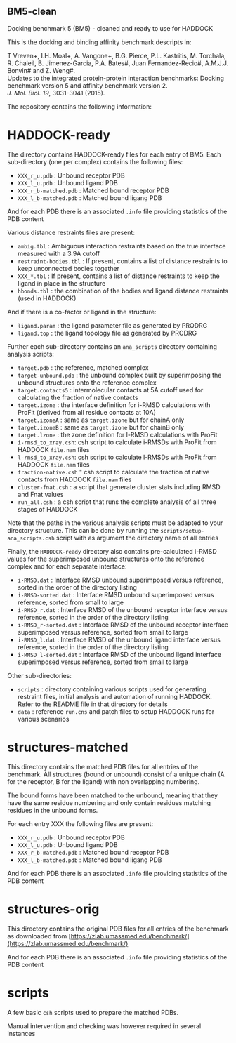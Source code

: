 ## BM5-clean

Docking benchmark 5 (BM5) - cleaned and ready to use for HADDOCK

This is the docking and binding affinity benchmark descripts in:

T Vreven+, I.H. Moal+, A. Vangone+, B.G. Pierce, P.L. Kastritis, M. Torchala, R. Chaleil, 
B. Jimenez-Garcia, P.A. Bates#, Juan Fernandez-Recio#, A.M.J.J. Bonvin# and Z. Weng#.<BR> 
Updates to the integrated protein-protein interaction benchmarks: Docking benchmark version 5 and affinity benchmark version 2. <BR>
_J. Mol. Biol._ *19*, 3031-3041 (2015).

The repository contains the following information:

# HADDOCK-ready 

The directory contains HADDOCK-ready files for each entry of BM5.
Each sub-directory (one per complex) contains the following files:

* `XXX_r_u.pdb` : Unbound receptor PDB
* `XXX_l_u.pdb` : Unbound ligand PDB
* `XXX_r_b-matched.pdb` : Matched bound receptor PDB
* `XXX_l_b-matched.pdb` : Matched bound ligang PDB

And for each PDB there is an associated `.info` file providing statistics of the PDB content

Various distance restraints files are present:

* `ambig.tbl` : Ambiguous interaction restraints based on the true interface measured with a 3.9A cutoff
* `restraint-bodies.tbl` : If present, contains a list of distance restraints to keep unconnected bodies together 
* `XXX_*.tbl` : If present, contains a list of distance restraints to keep the ligand in place in the structure
* `hbonds.tbl` : the combination of the bodies and ligand distance restraints (used in HADDOCK)

And if there is a co-factor or ligand in the structure:

* `ligand.param` : the ligand parameter file as generated by PRODRG
* `ligand.top` : the ligand topology file as generated by PRODRG

Further each sub-directory contains an `ana_scripts` directory containing analysis scripts:

* `target.pdb` : the reference, matched complex 
* `target-unbound.pdb` : the unbound complex built by superimposing the unbound structures onto the reference complex
* `target.contacts5` : intermolecular contacts at 5A cutoff used for calculating the fraction of native contacts
* `target.izone` : the interface definition for i-RMSD calculations with ProFit (derived from all residue contacts at 10A)
* `target.izoneA` : same as `target.izone` but for chainA only
* `target.izoneB` : same as `target.izone` but for chainB only
* `target.lzone` : the zone definition for l-RMSD calculations with ProFit 
* `i-rmsd_to_xray.csh`: csh script to calculate i-RMSDs with ProFit from HADDOCK `file.nam` files
* `l-rmsd_to_xray.csh`: csh script to calculate l-RMSDs with ProFit from HADDOCK `file.nam` files
* `fraction-native.csh` " csh script to calculate the fraction of native contacts from HADDOCK `file.nam` files
* `cluster-fnat.csh` : a script that generate cluster stats including RMSD and Fnat values
* `run_all.csh` : a csh script that runs the complete analysis of all three stages of HADDOCK

Note that the paths in the various analysis scripts must be adapted to your directory structure.
This can be done by running the `scripts/setup-ana_scripts.csh` script with as argument the directory name of all entries

Finally, the `HADDOCK-ready` directory also contains pre-calculated i-RMSD values for the superimposed unbound structures onto the reference complex and for each separate interface:

* `i-RMSD.dat` : Interface RMSD unbound superimposed versus reference, sorted in the order of the directory listing
* `i-RMSD-sorted.dat` : Interface RMSD unbound superimposed versus reference, sorted from small to large
* `i-RMSD_r.dat` : Interface RMSD of the unbound receptor interface versus reference, sorted in the order of the directory listing
* `i-RMSD_r-sorted.dat` : Interface RMSD of the unbound receptor interface superimposed versus reference, sorted from small to large
* `i-RMSD_l.dat` : Interface RMSD of the unbound ligand interface versus reference, sorted in the order of the directory listing
* `i-RMSD_l-sorted.dat` : Interface RMSD of the unbound ligand interface superimposed versus reference, sorted from small to large

Other sub-directories:

* `scripts` : directory containing various scripts used for generating restraint files, initial analysis and automation of running HADDOCK. Refer to the README file in that directory for details
* `data` : reference `run.cns` and patch files to setup HADDOCK runs for various scenarios



# structures-matched

This directory contains the matched PDB files for all entries of the benchmark.
All structures (bound or unbound) consist of a unique chain (A for the receptor, B for the ligand)
with non overlapping numbering.

The bound forms have been matched to the unbound, meaning that they have the same residue numbering
and only contain residues matching residues in the unbound forms.

For each entry XXX the following files are present:

* `XXX_r_u.pdb` : Unbound receptor PDB
* `XXX_l_u.pdb` : Unbound ligand PDB
* `XXX_r_b-matched.pdb` : Matched bound receptor PDB
* `XXX_l_b-matched.pdb` : Matched bound ligang PDB

And for each PDB there is an associated `.info` file providing statistics of the PDB content


# structures-orig

This directory contains the original PDB files for all entries of the benchmark as downloaded
from [https://zlab.umassmed.edu/benchmark/](https://zlab.umassmed.edu/benchmark/)

And for each PDB there is an associated `.info` file providing statistics of the PDB content


# scripts

A few basic `csh` scripts used to prepare the matched PDBs. 

Manual intervention and checking was however required in several instances
